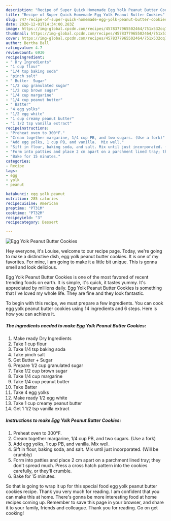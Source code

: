 ```yaml
---
description: "Recipe of Super Quick Homemade Egg Yolk Peanut Butter Cookies"
title: "Recipe of Super Quick Homemade Egg Yolk Peanut Butter Cookies"
slug: 747-recipe-of-super-quick-homemade-egg-yolk-peanut-butter-cookies
date: 2020-12-01T14:34:00.283Z
image: https://img-global.cpcdn.com/recipes/4578377965502464/751x532cq70/egg-yolk-peanut-butter-cookies-recipe-main-photo.jpg
thumbnail: https://img-global.cpcdn.com/recipes/4578377965502464/751x532cq70/egg-yolk-peanut-butter-cookies-recipe-main-photo.jpg
cover: https://img-global.cpcdn.com/recipes/4578377965502464/751x532cq70/egg-yolk-peanut-butter-cookies-recipe-main-photo.jpg
author: Bertha Ball
ratingvalue: 4.7
reviewcount: 6930
recipeingredient:
- " Dry Ingredients"
- "1 cup flour"
- "1/4 tsp baking soda"
- "pinch salt"
- " Butter  Sugar"
- "1/2 cup granulated sugar"
- "1/2 cup brown sugar"
- "1/4 cup margarine"
- "1/4 cup peanut butter"
- " Batter"
- "4 egg yolks"
- "1/2 egg white"
- "1 cup creamy peanut butter"
- "1 1/2 tsp vanilla extract"
recipeinstructions:
- "Preheat oven to 300°F."
- "Cream together margarine, 1/4 cup PB, and two sugars. (Use a fork)"
- "Add egg yolks, 1 cup PB, and vanilla.  Mix well."
- "Sift in flour, baking soda, and salt. Mix until just incorporated. (Will be crumbly)"
- "Form into patties and place 2 cm apart on a parchment lined tray; they don&#39;t spread much. Press a cross hatch pattern into the cookies carefully, or they&#39;ll crumble."
- "Bake for 15 minutes."
categories:
- Recipe
tags:
- egg
- yolk
- peanut

katakunci: egg yolk peanut 
nutrition: 285 calories
recipecuisine: American
preptime: "PT31M"
cooktime: "PT32M"
recipeyield: "3"
recipecategory: Dessert

---
```



![Egg Yolk Peanut Butter Cookies](https://img-global.cpcdn.com/recipes/4578377965502464/751x532cq70/egg-yolk-peanut-butter-cookies-recipe-main-photo.jpg)

Hey everyone, it's Louise, welcome to our recipe page. Today, we're going to make a distinctive dish, egg yolk peanut butter cookies. It is one of my favorites. For mine, I am going to make it a little bit unique. This is gonna smell and look delicious.

Egg Yolk Peanut Butter Cookies is one of the most favored of recent trending foods on earth. It is simple, it's quick, it tastes yummy. It's appreciated by millions daily. Egg Yolk Peanut Butter Cookies is something that I've loved my whole life. They are fine and they look fantastic.




To begin with this recipe, we must prepare a few ingredients. You can cook egg yolk peanut butter cookies using 14 ingredients and 6 steps. Here is how you can achieve it.

<!--inarticleads1-->

##### The ingredients needed to make Egg Yolk Peanut Butter Cookies:

1. Make ready  Dry Ingredients
1. Take 1 cup flour
1. Take 1/4 tsp baking soda
1. Take pinch salt
1. Get  Butter + Sugar
1. Prepare 1/2 cup granulated sugar
1. Take 1/2 cup brown sugar
1. Take 1/4 cup margarine
1. Take 1/4 cup peanut butter
1. Take  Batter
1. Take 4 egg yolks
1. Make ready 1/2 egg white
1. Take 1 cup creamy peanut butter
1. Get 1 1/2 tsp vanilla extract




<!--inarticleads2-->

##### Instructions to make Egg Yolk Peanut Butter Cookies:

1. Preheat oven to 300°F.
1. Cream together margarine, 1/4 cup PB, and two sugars. (Use a fork)
1. Add egg yolks, 1 cup PB, and vanilla.  Mix well.
1. Sift in flour, baking soda, and salt. Mix until just incorporated. (Will be crumbly)
1. Form into patties and place 2 cm apart on a parchment lined tray; they don&#39;t spread much. Press a cross hatch pattern into the cookies carefully, or they&#39;ll crumble.
1. Bake for 15 minutes.




So that is going to wrap it up for this special food egg yolk peanut butter cookies recipe. Thank you very much for reading. I am confident that you can make this at home. There's gonna be more interesting food at home recipes coming up. Remember to save this page in your browser, and share it to your family, friends and colleague. Thank you for reading. Go on get cooking!
